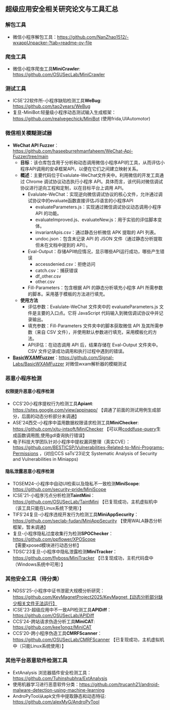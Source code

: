 ## 超级应用安全相关研究论文与工具汇总

### 解包工具
- 微信小程序解包工具：https://github.com/NanZhao1512/-wxappUnpacker-?tab=readme-ov-file

### 爬虫工具
- 微信小程序爬虫工具**MiniCrawler**: https://github.com/OSUSecLab/MiniCrawler

### 测试工具
- ICSE'22软件所-小程序缺陷检测工具**WeBug**: https://github.com/tao2years/WeBug
- 复旦-MiniBot:轻量级小程序动态测试输入生成框架：https://github.com/realvegechick/MiniBot (使用frida,UIAutomotor)

### 微信相关模糊测试器
- **WeChat API Fuzzer**：https://github.com/haseeburrehmanfaheem/WeChat-Api-Fuzzer/tree/main
  - **目标**：该仓库包含用于分析和动态调用微信小程序API的工具，从而评估小程序API调用的安卓框架API，以便在它们之间建立映射关系。
  - **概述**：主要代码位于Evalulate-WeChat文件夹中。利用微信的开发工具通过 Chrome 调试协议动态执行小程序 API。具体而言，该代码对微信调试协议进行逆向工程和定制，以在目标平台上调用 API。
    - Evalulate-WeChat：实现逆向微信调试协议的核心文件，允许通过调试协议中的evaluate函数直接评估JS语言的小程序API
      - evaluateParameters.js：实现通过微信调试协议动态调用小程序 API 的功能。
      - evaluateImproved.js、evaluateNew.js：用于实验的评估脚本变体。
      - invariantApis.csv：通过静态分析微信 APK 提取的 API 列表。
      - undoc.json：包含未记录 API 的 JSON 文件（通过静态分析提取但未在文档中提到的 API）。
    - Eval-Output：存储API响应情况，显示哪些API运行成功，哪些产生错误
      - accessdenied.csv：拒绝访问
      - catch.csv：捕获错误
      - df_other.csv
      - other.csv
    - Fill-Parameters：包含根据 API 的静态分析填充小程序 API 所需参数的脚本。采用基于模板的方法进行填充。
  - **使用方法**
    - 评估参数：Evalulate-WeChat 文件夹中的 evaluateParameters.js 文件是主要的入口点。它将 JavaScript 代码输入到微信调试协议中并记录输出。
    - 填充参数：Fill-Parameters 文件夹中的脚本获取微信 API 及其所需参数（来自 CSV 文件），并使用默认参数进行填充，采用模板化的方法。
    - API评估：在动态调用 API 后，结果存储在 Eval-Output 文件夹中。CSV 文件记录成功调用和执行过程中遇到的错误。
- [**BasicWXAMFuzzer**](https://signal-labs.com/fuzzing-wechats-wxam-parser/)：https://github.com/Signal-Labs/BasicWXAMFuzzer
  对微信wxam解析器的模糊测试
  
### 恶意小程序检测

#### 权限提升恶意小程序检测

- CCS'20小程序提权行为检测工具**Apiant**: https://sites.google.com/view/appinapp/ 【调通了前面的测试用例生成部分，后面的动态分析部分未调通】
- ASE'24西交-小程序中滥用数据权限请求检测工具**MiniChecker**: https://github.com/xjtu-intsoft/MiniChecker 【可以用[coddfuse-query](https://github.com/codefuse-ai/CodeFuse-Query/tree/main)生成函数调用图,使用gdl查询执行错误】
- 电子科技大学团队针对小程序中提权漏洞整理（真实CVE）：https://github.com/BESTICSP/Vulnerabilities-Related-to-Mini-Programs-Permissions ，(对应CCS saTs'23论文 Systematic Analysis of Security and Vulnerabilities in Miniapps)

#### 隐私泄露恶意小程序检测
- TOSEM24-小程序中自动UI检索以及隐私不一致检测**MiniScope**: https://github.com/security-pride/MiniScope
- ICSE'21-小程序污点分析检测**TaintMini**：https://github.com/OSUSecLab/TaintMini 【已复现成功，主机虚拟机中（该工具只能在Linux系统下使用）】
- TIFS'24复旦-小程序违规开发行为检测工具**MiniAppSecurity**：https://github.com/seclab-fudan/MiniAppSecurity 【使用WALA静态分析框架，暂未调通】
- 复旦-小程序隐私过度收集行为检测**SPOChecker**：https://github.com/ppflower/XPOScope 【需要xposed模块进行动态分析】
- TDSC'23复旦-小程序中隐私泄露检测**MiniTracker**：https://github.com/flyboss/MiniTracker 【已复现成功，主机代码盘中（Windows系统中可用）】

### 其他安全工具（待分类）
- NDSS'25-小程序中证书泄密大规模分析研究：https://github.com/KeyMagnetProject2025/KeyMagnet【动态分析部分缺少相关文件无法运行】
- ICSE'23-超级应用中不一致API检测工具**APIDiff**：https://github.com/OSUSecLab/APIDiff
- CCS'24-跨站请求伪造分析工具**MiniCAT**: https://github.com/kee1ongz/MiniCAT
- CCS'20-跨小程序伪造工具**CMRFScanner**：https://github.com/OSUSecLab/CMRFScanner 【已复现成功，主机虚拟机中（只能Linux系统使用）】

### 其他平台恶意软件检测工具
- ExtAnalysis 浏览器插件安全检测工具： https://github.com/Tuhinshubhra/ExtAnalysis
- 使用机器学习进行恶意软件分类：https://github.com/trucanh21/android-malware-detection-using-machine-learning
- AndroPyTool从apk文件中提取静态和动态特征: https://github.com/alexMyG/AndroPyTool
